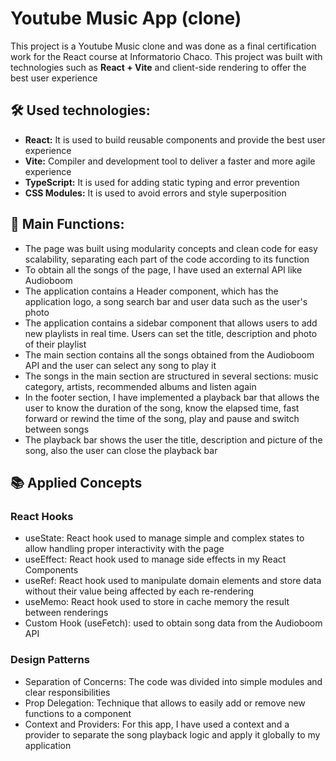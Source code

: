 # Youtube Music App (clone) 
This project is a Youtube Music clone and was done as a final certification work for the React course at Informatorio Chaco. This project was built with technologies such as <b>React + Vite</b> and client-side rendering to offer the best user experience

## 🛠️ Used technologies:
- **React:** It is used to build reusable components and provide the best user experience
- **Vite:** Compiler and development tool to deliver a faster and more agile experience
- **TypeScript:** It is used for adding static typing and error prevention
- **CSS Modules:** It is used to avoid errors and style superposition

## 🚀 Main Functions:
- The page was built using modularity concepts and clean code for easy scalability, separating each part of the code according to its function
- To obtain all the songs of the page, I have used an external API like Audioboom
- The application contains a Header component, which has the application logo, a song search bar and user data such as the user's photo
- The application contains a sidebar component that allows users to add new playlists in real time. Users can set the title, description and photo of their playlist
- The main section contains all the songs obtained from the Audioboom API and the user can select any song to play it
- The songs in the main section are structured in several sections: music category, artists, recommended albums and listen again
- In the footer section, I have implemented a playback bar that allows the user to know the duration of the song, know the elapsed time, fast forward or rewind the time of the song, play and pause and switch between songs
- The playback bar shows the user the title, description and picture of the song, also the user can close the playback bar

## 📚 Applied Concepts
### React Hooks
- useState: React hook used to manage simple and complex states to allow handling proper interactivity with the page
- useEffect: React hook used to manage side effects in my React Components
- useRef: React hook used to manipulate domain elements and store data without their value being affected by each re-rendering
- useMemo: React hook used to store in cache memory the result between renderings
- Custom Hook (useFetch): used to obtain song data from the Audioboom API

### Design Patterns
- Separation of Concerns: The code was divided into simple modules and clear responsibilities
- Prop Delegation: Technique that allows to easily add or remove new functions to a component
- Context and Providers: For this app, I have used a context and a provider to separate the song playback logic and apply it globally to my application

